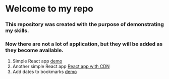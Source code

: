 # Welcome to my repo
### This repository was created with the purpose of demonstrating my skills.
### Now there are not a lot of application, but they will be added as they become available.
1. Simple React app [demo](https://exile2003.github.io/ind)
2. Another simple React app [React app with CDN](https://exile2003.github.io/out_of_use)
3. Add dates to bookmarks [demo](https://exile2003.github.io/add-dates-to-bookmarks/dist)
